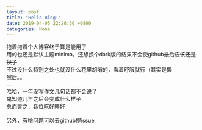 ```yaml
---
layout: post
title: "Hello Blog!"
date: 2019-04-05 22:28:30 +0800
categories: None
---
```


拖着拖着个人博客终于算是能用了  
用的也还是默认主题minima，还想换个dark版的结果不会使github<del>最后应该还是换了</del>  
不过没什么特别之处也就没什么花里胡哨的，看着舒服就行（其实是懒  
然后。。  
....  
哈哈，一年没写作文几句话都不会说了  
鬼知道几年之后会变成什么样子  
总而言之，各位吃好睡好  
...  
另外，有啥问题可以去github提issue